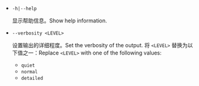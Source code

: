 * `-h|--help`

  <span data-ttu-id="e84e8-101">显示帮助信息。</span><span class="sxs-lookup"><span data-stu-id="e84e8-101">Show help information.</span></span>

* `--verbosity <LEVEL>`

  <span data-ttu-id="e84e8-102">设置输出的详细程度。</span><span class="sxs-lookup"><span data-stu-id="e84e8-102">Set the verbosity of the output.</span></span> <span data-ttu-id="e84e8-103">将 `<LEVEL>` 替换为以下值之一：</span><span class="sxs-lookup"><span data-stu-id="e84e8-103">Replace `<LEVEL>` with one of the following values:</span></span>
  
  * `quiet`
  * `normal`
  * `detailed`